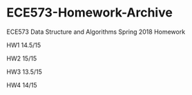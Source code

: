 # ECE573-Homework-Archive
ECE573 Data Structure and Algorithms Spring 2018 Homework

HW1 14.5/15

HW2 15/15

HW3 13.5/15

HW4 14/15
